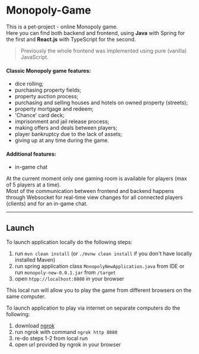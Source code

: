 # Monopoly-Game

This is a pet-project - online Monopoly game.  
Here you can find both backend and frontend, using **Java** with Spring for the first 
and **React.js** with TypeScript for the second.  
> Previously the whole frontend was implemented using pure (vanilla) JavaScript.

#### Classic Monopoly game features:
- dice rolling;
- purchasing property fields;
- property auction process;
- purchasing and selling houses and hotels on owned property (streets);
- property mortgage and redeem;
- 'Chance' card deck;
- imprisonment and jail release process;
- making offers and deals between players;
- player bankruptcy due to the lack of assets;
- giving up at any time during the game.

#### Additional features:
- in-game chat

At the current moment only one gaming room is available for players (max of 5 players at a time).  
Most of the communication between frontend and backend happens through Websocket for real-time view changes
for all connected players (clients) and for an in-game chat.

- - -
## Launch

To launch application locally do the following steps:
1. run `mvn clean install` (or `./mvnw clean install` if you don't have locally installed Maven)
2. run spring application class `MonopolyNewApplication.java` from IDE or run `monopoly-new-0.0.1.jar` from `/target` 
3. open `htpp://localhost:8080` in your browser  

This local run will allow you to play the game from different browsers on the same computer.

To launch application to play via internet on separate computers do the following:
1. download [ngrok](https://ngrok.com/download)
2. run ngrok with command `ngrok http 8080`
3. re-do steps 1-2 from local run
4. open url provided by ngrok in your browser
